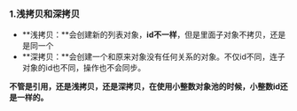 
### 1.浅拷贝和深拷贝

* **浅拷贝：**会创建新的列表对象，**id不一样**，但是里面子对象不拷贝，还是是同一个
* **深拷贝：**会创建一个和原来对象没有任何关系的对象。不仅id不同，连子对象的id也不同，操作也不会同步。

**不管是引用，还是浅拷贝，还是深拷贝，在使用小整数对象池的时候，小整数id还是一样的。**


